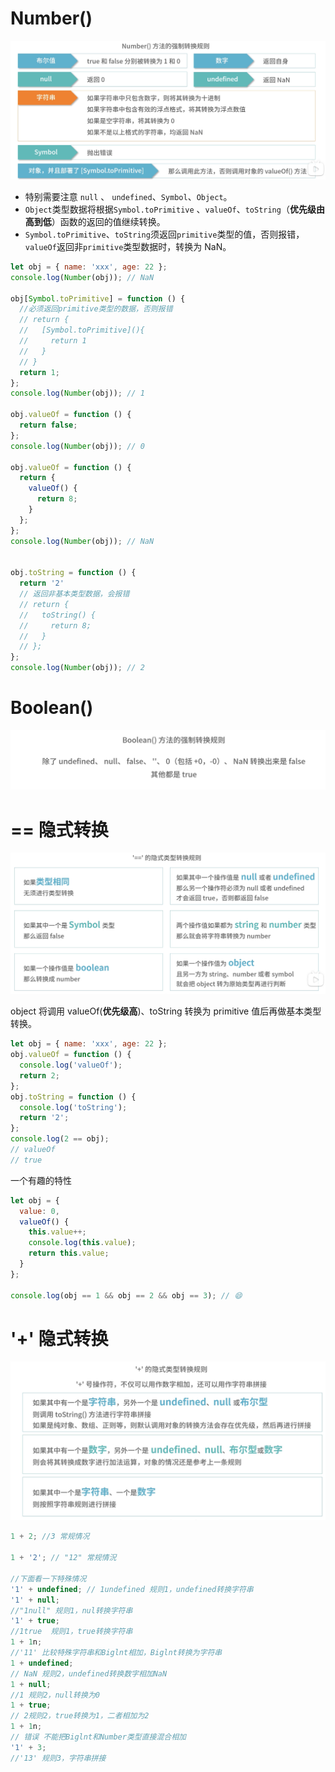 # Number()

![Number类型转换](assets/Number类型转换.png)

- 特别需要注意 `null` 、 `undefined`、`Symbol`、`Object`。
- `Object`类型数据将根据`Symbol.toPrimitive` 、`valueOf`、`toString`（**优先级由高到低**）函数的返回的值继续转换。
- `Symbol.toPrimitive`、`toString`须返回`primitive`类型的值，否则报错，`valueOf`返回非`primitive`类型数据时，转换为 NaN。

```js
let obj = { name: 'xxx', age: 22 };
console.log(Number(obj)); // NaN

obj[Symbol.toPrimitive] = function () {
  //必须返回primitive类型的数据，否则报错
  // return {
  //   [Symbol.toPrimitive](){
  //     return 1
  //   }
  // }
  return 1;
};
console.log(Number(obj)); // 1

obj.valueOf = function () {
  return false;
};
console.log(Number(obj)); // 0

obj.valueOf = function () {
  return {
    valueOf() {
      return 8;
    }
  };
};
console.log(Number(obj)); // NaN


obj.toString = function () {
  return '2'
  // 返回非基本类型数据，会报错
  // return {
  //   toString() {
  //     return 8;
  //   }
  // };
};
console.log(Number(obj)); // 2
```

# Boolean()

![Boolean类型转换](assets/Boolean类型转换.png)

# == 隐式转换

![隐式类型转换](assets/隐式类型转换.png)

object 将调用 valueOf(**优先级高**)、toString 转换为 primitive 值后再做基本类型转换。

```js
let obj = { name: 'xxx', age: 22 };
obj.valueOf = function () {
  console.log('valueOf');
  return 2;
};
obj.toString = function () {
  console.log('toString');
  return '2';
};
console.log(2 == obj);
// valueOf
// true
```

一个有趣的特性

```js
let obj = {
  value: 0,
  valueOf() {
    this.value++;
    console.log(this.value);
    return this.value;
  }
};

console.log(obj == 1 && obj == 2 && obj == 3); // 😄
```

# '+' 隐式转换

!['+' 隐式转换](assets/+号隐式转换.png)

```js
1 + 2; //3 常规情况

1 + '2'; // "12" 常规情況

//下面看一下特殊情况
'1' + undefined; // 1undefined 规则1，undefined转换字符串
'1' + null;
//"1null" 规则1，nul转换字符串
'1' + true;
//1true  规则1，true转换字符串
1 + 1n;
//'11' 比较特殊字符串和Biglnt相加，Biglnt转换为字符串
1 + undefined;
// NaN 规则2，undefined转换数字相加NaN
1 + null;
//1 规则2，null转换为0
1 + true;
// 2规则2，true转换为1，二者相加为2
1 + 1n;
// 错误 不能把Biglnt和Number类型直接混合相加
'1' + 3;
//'13' 规则3，字符串拼接
```
